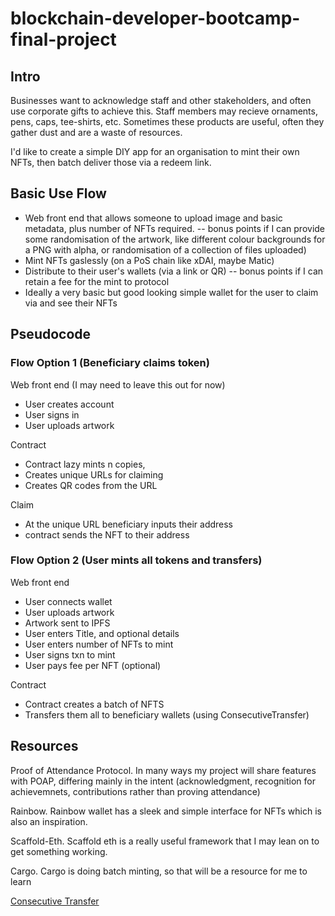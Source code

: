 # blockchain-developer-bootcamp-final-project

## Intro
Businesses want to acknowledge staff and other stakeholders, and often use corporate gifts to achieve this. Staff members may recieve ornaments, pens, caps, tee-shirts, etc. Sometimes these products are useful, often they gather dust and are a waste of resources.

I'd like to create a simple DIY app for an organisation to mint their own NFTs, then batch deliver those via a redeem link. 

## Basic Use Flow
- Web front end that allows someone to upload image and basic metadata, plus number of NFTs required. 
  -- bonus points if I can provide some randomisation of the artwork, like different colour backgrounds for a PNG with alpha, or randomisation of a collection of files uploaded)
- Mint NFTs gaslessly (on a PoS chain like xDAI, maybe Matic)
- Distribute to their user's wallets (via a link or QR)
  -- bonus points if I can retain a fee for the mint to protocol 
- Ideally a very basic but good looking simple wallet for the user to claim via and see their NFTs

## Pseudocode

### Flow Option 1 (Beneficiary claims token)

Web front end (I may need to leave this out for now)
- User creates account
- User signs in
- User uploads artwork

Contract
- Contract lazy mints n copies, 
- Creates unique URLs for claiming
- Creates QR codes from the URL

Claim
- At the unique URL beneficiary inputs their address
- contract sends the NFT to their address


### Flow Option 2 (User mints all tokens and transfers)

Web front end
- User connects wallet
- User uploads artwork
- Artwork sent to IPFS
- User enters Title, and optional details
- User enters number of NFTs to mint
- User signs txn to mint
- User pays fee per NFT (optional)

Contract
- Contract creates a batch of NFTS 
- Transfers them all to beneficiary wallets (using ConsecutiveTransfer)


## Resources
Proof of Attendance Protocol. In many ways my project will share features with POAP, differing mainly in the intent (acknowledgment, recognition for achievemnets, contributions rather than proving attendance)

Rainbow. Rainbow wallet has a sleek and simple interface for NFTs which is also an inspiration.

Scaffold-Eth. Scaffold eth is a really useful framework that I may lean on to get something working.

Cargo. Cargo is doing batch minting, so that will be a resource for me to learn

[Consecutive Transfer](https://eips.ethereum.org/EIPS/eip-2309)











